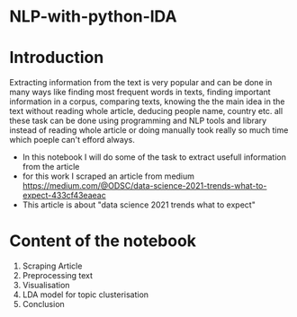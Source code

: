 # NLP-with-python-lDA

# Introduction

Extracting information from the text is very popular and can be done in many ways like finding most frequent words in texts, finding important   information in a corpus, comparing texts, knowing the the main idea in the text without reading whole article, deducing people name, country etc. all these task can be done using programming and NLP tools and library instead of reading whole article or doing manually took really so much time which poeple can't efford always.

* In this notebook I will do some of the task to extract usefull information from the article
* for this work I scraped an article from medium https://medium.com/@ODSC/data-science-2021-trends-what-to-expect-433cf43eaeac
* This article is about "data science 2021 trends what to expect"

# Content of the notebook
1. Scraping Article
2. Preprocessing text
3. Visualisation
4. LDA model for topic clusterisation
5. Conclusion

